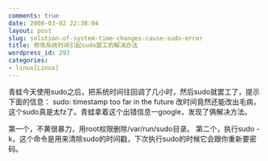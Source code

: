 ```yaml
---
comments: true
date: 2008-03-02 22:38:04
layout: post
slug: solution-of-system-time-changes-cause-sudo-error
title: 修改系统时间引起sudo罢工的解决办法
wordpress_id: 293
categories:
- linux[Linux]
---
```


青蛙今天使用sudo之后，把系统时间往回调了几小时，然后sudo就罢工了，提示下面的信息：
sudo: timestamp too far in the future
改时间竟然还能改出毛病，这个sudo真是太fz了。青蛙拿着这个出错信息一google，发现了俩解决方法。

第一个，不黄很暴力，用root权限删除/var/run/sudo目录。
第二个，执行sudo -k，这个命令是用来清除sudo的时间戳，下次执行sudo的时候它会跟你重新要密码。

